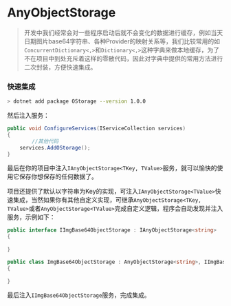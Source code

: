 # AnyObjectStorage

> 开发中我们经常会对一些程序启动后就不会变化的数据进行缓存，例如当天日期图片base64字符串、各种Provider的映射关系等，我们比较常用的如`ConcurrentDictionary<,>`和`Dictionary<,>`这种字典来做本地缓存，为了不在项目中到处充斥着这样的零散代码，因此对字典中提供的常用方法进行二次封装，方便快速集成。

### 快速集成

```bash
> dotnet add package OStorage --version 1.0.0
```

然后注入服务：

```c#
public void ConfigureServices(IServiceCollection services)
{
		//其他代码
  	services.AddOStorage();
}
```

最后在你的项目中注入`IAnyObjectStorage<TKey, TValue>`服务，就可以愉快的使用它保存你想保存的任何数据了。

项目还提供了默认以字符串为Key的实现，可注入`IAnyObjectStorage<TValue>`快速集成，当然如果你有其他自定义实现，可继承`AnyObjectStorage<TKey, TValue>`或者`AnyObjectStorage<TValue>`完成自定义逻辑，程序会自动发现并注入服务，示例如下：

```c#
public interface IImgBase64ObjectStorage : IAnyObjectStorage<string>
{
  	
}

public class ImgBase64ObjectStorage : AnyObjectStorage<string>, IImgBase64ObjectStorage
{
    
}
```

最后注入`IImgBase64ObjectStorage`服务，完成集成。